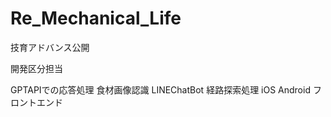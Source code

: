 # Re_Mechanical_Life

技育アドバンス公開

開発区分担当

GPTAPIでの応答処理
食材画像認識
LINEChatBot
経路探索処理
iOS
Android
フロントエンド
